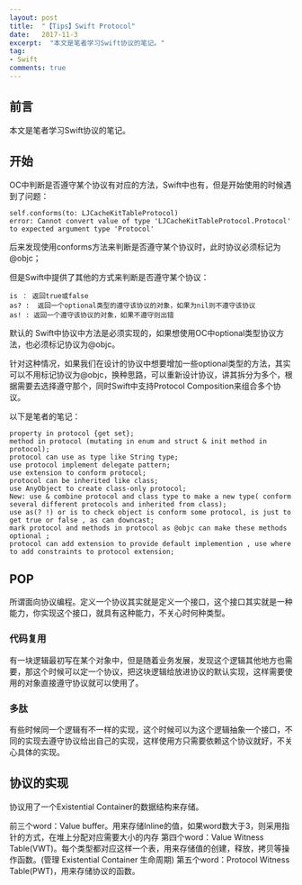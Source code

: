 ```yaml
---
layout: post
title:  "【Tips】Swift Protocol"
date:   2017-11-3
excerpt:  "本文是笔者学习Swift协议的笔记。"
tag:
- Swift
comments: true
---
```


## 前言

本文是笔者学习Swift协议的笔记。

## 开始

OC中判断是否遵守某个协议有对应的方法，Swift中也有，但是开始使用的时候遇到了问题：

```
self.conforms(to: LJCacheKitTableProtocol) 
error: Cannot convert value of type 'LJCacheKitTableProtocol.Protocol' to expected argument type 'Protocol'
```

后来发现使用conforms方法来判断是否遵守某个协议时，此时协议必须标记为@objc；

但是Swift中提供了其他的方式来判断是否遵守某个协议：

```
is ： 返回true或false
as? :  返回一个optional类型的遵守该协议的对象，如果为nil则不遵守该协议
as! : 返回一个遵守该协议的对象，如果不遵守则出错
```

默认的 Swift中协议中方法是必须实现的，如果想使用OC中optional类型协议方法，也必须标记协议为@objc。

针对这种情况，如果我们在设计的协议中想要增加一些optional类型的方法，其实可以不用标记协议为@objc，换种思路，可以重新设计协议，讲其拆分为多个，根据需要去选择遵守那个，同时Swift中支持Protocol Composition来组合多个协议。


以下是笔者的笔记：

```
property in protocol {get set};
method in protocol (mutating in enum and struct & init method in protocol);
protocol can use as type like String type;
use protocol implement delegate pattern;
use extension to conform protocol;
protocol can be inherited like class;
use AnyObject to create class-only protocol;
New: use & combine protocol and class type to make a new type( conform several different protocols and inherited from class);
use as(? !) or is to check object is conform some protocol, is just to get true or false , as can downcast;
mark protocol and methods in protocol as @objc can make these methods optional ;
protocol can add extension to provide default implemention , use where to add constraints to protocol extension;
```

## POP

所谓面向协议编程。定义一个协议其实就是定义一个接口，这个接口其实就是一种能力，你实现这个接口，就具有这种能力，不关心时何种类型。

### 代码复用

有一块逻辑最初写在某个对象中，但是随着业务发展，发现这个逻辑其他地方也需要，那这个时候可以定一个协议，把这块逻辑给放进协议的默认实现，这样需要使用的对象直接遵守协议就可以使用了。

### 多肽

有些时候同一个逻辑有不一样的实现，这个时候可以为这个逻辑抽象一个接口，不同的实现去遵守协议给出自己的实现，这样使用方只需要依赖这个协议就好，不关心具体的实现。

## 协议的实现

协议用了一个Existential Container的数据结构来存储。

前三个word：Value buffer。用来存储Inline的值，如果word数大于3，则采用指针的方式，在堆上分配对应需要大小的内存
第四个word：Value Witness Table(VWT)。每个类型都对应这样一个表，用来存储值的创建，释放，拷贝等操作函数。(管理 Existential Container 生命周期)
第五个word：Protocol Witness Table(PWT)，用来存储协议的函数。
